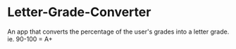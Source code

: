 # Letter-Grade-Converter

An app that converts the percentage of the user's grades into a letter grade.
ie. 90-100 = A+
